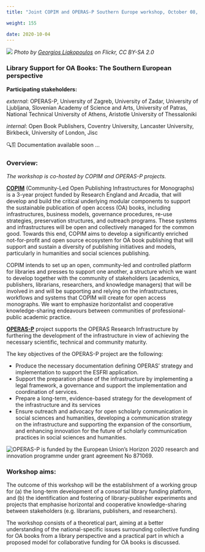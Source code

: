 ```yaml
---
title: "Joint COPIM and OPERAS-P Southern Europe workshop, October 08, 2020"

weight: 155

date: 2020-10-04
---
```


![](/images/national-library-of-greece-cropped.jpg)
*Photo by [Georgios Liakopoulos](https://www.flickr.com/photos/gliak/29638236085/) on Flickr, CC BY-SA 2.0*

### Library Support for OA Books: The Southern European perspective

**Participating stakeholders:**

_external_: OPERAS-P, University of Zagreb, University of Zadar, University of Ljubljana, Slovenian Academy of Science and Arts, University of Patras, National Technical University of Athens, Aristotle University of Thessaloniki

_internal_: Open Book Publishers, Coventry University, Lancaster University, Birkbeck, University of London, Jisc

🔍🖺 Documentation available soon ...

### Overview:

*The workshop is co-hosted by COPIM and OPERAS-P projects.*

**[COPIM](https://www.copim.ac.uk/)** (Community-Led Open Publishing Infrastructures for Monographs) is a 3-year project funded by Research England and Arcadia, that will develop and build the critical underlying modular components to support the sustainable publication of open access (OA) books, including infrastructures, business models, governance procedures, re-use strategies, preservation structures, and outreach programs. These systems and infrastructures will be open and collectively managed for the common good. Towards this end, COPIM aims to develop a significantly enriched not-for-profit and open source ecosystem for OA book publishing that will support and sustain a diversity of publishing initiatives and models, particularly in humanities and social sciences publishing.

COPIM intends to set up an open, community-led and controlled platform for libraries and presses to support one another, a structure which we want to develop together with the community of stakeholders (academics, publishers, librarians, researchers, and knowledge managers) that will be involved in and will be supporting and relying on the infrastructures, workflows and systems that COPIM will create for open access monographs. We want to emphasize horizontalist and cooperative knowledge-sharing endeavours between communities of professional-public academic practice.

**[OPERAS-P](https://operas.hypotheses.org/operas-p)** project supports the OPERAS Research Infrastructure by furthering the development of the infrastructure in view of achieving the necessary scientific, technical and community maturity.

The key objectives of the OPERAS-P project are the following:

- Produce the necessary documentation defining OPERAS’ strategy and implementation to support the ESFRI application.
- Support the preparation phase of the infrastructure by implementing a legal framework, a governance and support the implementation and coordination of services.
- Prepare a long-term, evidence-based strategy for the development of the infrastructure and its services
- Ensure outreach and advocacy for open scholarly communication in social sciences and humanities, developing a communication strategy on the infrastructure and supporting the expansion of the consortium, and enhancing innovation for the future of scholarly communication practices in social sciences and humanities.

![OPERAS-P is funded by the European Union’s Horizon 2020 research and innovation programme under grant agreement No 871069.](/images/eu-funding-horizon2020-operas-p.jpg)


### Workshop aims:

The outcome of this workshop will be the establishment of a working group for (a) the long-term development of a consortial library funding platform, and (b) the identification and fostering of library-publisher experiments and projects that emphasise horizontal and cooperative knowledge-sharing between stakeholders (e.g. librarians, publishers, and researchers).

The workshop consists of a theoretical part, aiming at a better understanding of the national-specific issues surrounding collective funding for OA books from a library perspective and a practical part in which a proposed model for collaborative funding for OA books is discussed.
